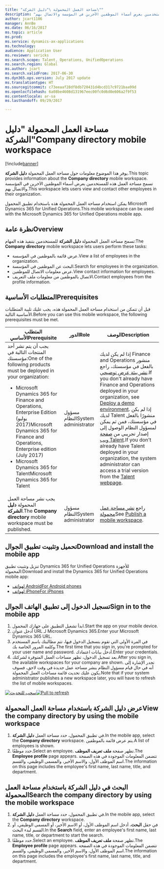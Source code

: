 ```yaml
---
title: "مساحة العمل المحمولة \"دليل الشركة\""
description: "يوفر هذا الموضوع معلومات حول مساحة العمل المحمولة \"دليل الشركة\"، والذي يسمح للمستخدمين بعرض أسماء الموظفين الآخرين في المؤسسة والاتصال بهم."
author: jcart1106
manager: AnnBe
ms.date: 06/16/2017
ms.topic: article
ms.prod: 
ms.service: dynamics-ax-applications
ms.technology: 
audience: Application User
ms.reviewer: sericks
ms.search.scope: Talent, Operations, UnifiedOperations
ms.search.region: Global
ms.author: jcart
ms.search.validFrom: 2017-06-30
ms.dyn365.ops.version: July 2017 update
ms.translationtype: HT
ms.sourcegitcommit: c73eeaaf28df8db720431d4bcd317c9721baa99d
ms.openlocfilehash: 6a08be4608d131967eec00fc0d6d0e606a2f9f53
ms.contentlocale: ar-sa
ms.lasthandoff: 09/29/2017

---
```


# <a name="company-directory-mobile-workspace"></a><span data-ttu-id="92e0c-103">مساحة العمل المحمولة "دليل الشركة"</span><span class="sxs-lookup"><span data-stu-id="92e0c-103">Company directory mobile workspace</span></span>

[!include[banner](../includes/banner.md)]

<span data-ttu-id="92e0c-104">يوفر هذا الموضوع معلومات حول مساحة العمل المحمولة **دليل الشركة**.</span><span class="sxs-lookup"><span data-stu-id="92e0c-104">This topic provides information about the **Company directory** mobile workspace.</span></span> <span data-ttu-id="92e0c-105">تسمح مساحة العمل هذه للمستخدمين بعرض أسماء الموظفين الآخرين في المؤسسة والاتصال بهم.</span><span class="sxs-lookup"><span data-stu-id="92e0c-105">This workspace lets users view and contact other employees in their organization.</span></span>

<span data-ttu-id="92e0c-106">يمكن استخدام مساحة العمل المحمولة هذه باستخدام تطبيق المحمول Microsoft Dynamics 365 for Unified Operations.</span><span class="sxs-lookup"><span data-stu-id="92e0c-106">This mobile workspace can be used with the Microsoft Dynamics 365 for Unified Operations mobile app.</span></span>

## <a name="overview"></a><span data-ttu-id="92e0c-107">نظرة عامة</span><span class="sxs-lookup"><span data-stu-id="92e0c-107">Overview</span></span>
<span data-ttu-id="92e0c-108">تسمح مساحة العمل المحمولة **دليل الشركة** للمستخدمين بتنفيذ هذه المهام:</span><span class="sxs-lookup"><span data-stu-id="92e0c-108">The **Company directory** mobile workspace lets users perform these tasks:</span></span>

- <span data-ttu-id="92e0c-109">عرض قائمة بالموظفين في المؤسسة.</span><span class="sxs-lookup"><span data-stu-id="92e0c-109">View a list of employees in the organization.</span></span>
- <span data-ttu-id="92e0c-110">البحث عن الموظفين في المؤسسة.</span><span class="sxs-lookup"><span data-stu-id="92e0c-110">Search for employees in the organization.</span></span>
- <span data-ttu-id="92e0c-111">عرض معلومات الاتصال للموظفين.</span><span class="sxs-lookup"><span data-stu-id="92e0c-111">View contact information for employees.</span></span>
- <span data-ttu-id="92e0c-112">الاتصال بالموظفين من معلومات ملف التعريف.</span><span class="sxs-lookup"><span data-stu-id="92e0c-112">Contact employees from the profile information.</span></span>

## <a name="prerequisites"></a><span data-ttu-id="92e0c-113">المتطلبات الأساسية</span><span class="sxs-lookup"><span data-stu-id="92e0c-113">Prerequisites</span></span>
<span data-ttu-id="92e0c-114">قبل أن تتمكن من استخدام مساحة العمل المحمولة هذه، يجب عليك تلبية المتطلبات الأساسية التالية.</span><span class="sxs-lookup"><span data-stu-id="92e0c-114">Before you can use this mobile workspace, the following prerequisites must be met.</span></span>

<table>
<thead>
<tr class="header">
<th><span data-ttu-id="92e0c-115">المتطلب الأساسي</span><span class="sxs-lookup"><span data-stu-id="92e0c-115">Prerequisite</span></span></th>
<th><span data-ttu-id="92e0c-116">الدور</span><span class="sxs-lookup"><span data-stu-id="92e0c-116">Role</span></span></th>
<th><span data-ttu-id="92e0c-117">‏‏الوصف</span><span class="sxs-lookup"><span data-stu-id="92e0c-117">Description</span></span></th>
</tr>
</thead>
<tbody>
<tr class="odd">
<td><span data-ttu-id="92e0c-118">يجب أن يتم نشر أحد المنتجات التالية في مؤسستك:</span><span class="sxs-lookup"><span data-stu-id="92e0c-118">One of the following products must be deployed in your organization:</span></span>
<ul><li><span data-ttu-id="92e0c-119">Microsoft Dynamics 365 for Finance and Operations, Enterprise Edition (يوليو 2017)</span><span class="sxs-lookup"><span data-stu-id="92e0c-119">Microsoft Dynamics 365 for Finance and Operations, Enterprise edition (July 2017)</span></span></li>
<li><span data-ttu-id="92e0c-120">Microsoft Dynamics 365 for Talent</span><span class="sxs-lookup"><span data-stu-id="92e0c-120">Microsoft Dynamics 365 for Talent</span></span></li>
</ul>
</td>
<td><span data-ttu-id="92e0c-121">مسؤول النظام</span><span class="sxs-lookup"><span data-stu-id="92e0c-121">System administrator</span></span></td>
<td><span data-ttu-id="92e0c-122">إذا لم يكن لديك Finance and Operations منشور بالفعل في مؤسستك، راجع <a href="../deployment/deploy-demo-environment.md">نشر بيئة عرض توضيحي</a>.</span><span class="sxs-lookup"><span data-stu-id="92e0c-122">If you don't already have Finance and Operations deployed in your organization, see <a href="../deployment/deploy-demo-environment.md">Deploy a demo environment</a>.</span></span> <span data-ttu-id="92e0c-123">إذا لم يكن لديك Talent منشورًا بالفعل في مؤسستك، فمن ثم يمكن لمسؤول النظام الوصول إلى إصدار تجريبي من <a href="https://www.microsoft.com/en-us/dynamics365/talent">صفحة ويب Talent</a>.</span><span class="sxs-lookup"><span data-stu-id="92e0c-123">If you don't already have Talent deployed in your organization, the system administrator can access a trial version from the <a href="https://www.microsoft.com/en-us/dynamics365/talent">Talent webpage</a>.</span></span>
</td>
</tr>
<tr class="even">
<td><span data-ttu-id="92e0c-124">يجب نشر مساحة العمل المحمولة <strong>دليل الشركة</strong>.</span><span class="sxs-lookup"><span data-stu-id="92e0c-124">The <strong>Company directory</strong> mobile workspace must be published.</span></span></td>
<td><span data-ttu-id="92e0c-125">مسؤول النظام</span><span class="sxs-lookup"><span data-stu-id="92e0c-125">System administrator</span></span></td>
<td><span data-ttu-id="92e0c-126">راجع <a href="publish-mobile-workspace.md">نشر مساحة عمل محمولة</a></span><span class="sxs-lookup"><span data-stu-id="92e0c-126">See <a href="publish-mobile-workspace.md">Publish a mobile workspace</a>.</span></span></td>
</tr>
</tbody>
</table>

## <a name="download-and-install-the-mobile-app"></a><span data-ttu-id="92e0c-127">تحميل وتثبيت تطبيق الجوال</span><span class="sxs-lookup"><span data-stu-id="92e0c-127">Download and install the mobile app</span></span>
<span data-ttu-id="92e0c-128">تنزيل وتثبيت تطبيق Dynamics 365 for Unified Operations للأجهزة المحمولة:</span><span class="sxs-lookup"><span data-stu-id="92e0c-128">Download and install the Dynamics 365 for Unified Operations mobile app:</span></span>

-   [<span data-ttu-id="92e0c-129">لهواتف Android</span><span class="sxs-lookup"><span data-stu-id="92e0c-129">For Android phones</span></span>](https://go.microsoft.com/fwlink/?linkid=850662)
-   [<span data-ttu-id="92e0c-130">لهواتف iPhone</span><span class="sxs-lookup"><span data-stu-id="92e0c-130">For iPhones</span></span>](https://go.microsoft.com/fwlink/?linkid=850663)

## <a name="sign-in-to-the-mobile-app"></a><span data-ttu-id="92e0c-131">تسجيل الدخول إلى تطبيق الهاتف الجوال</span><span class="sxs-lookup"><span data-stu-id="92e0c-131">Sign in to the mobile app</span></span>
1.  <span data-ttu-id="92e0c-132">ابدأ تشغيل التطبيق على جهازك المحمول.</span><span class="sxs-lookup"><span data-stu-id="92e0c-132">Start the app on your mobile device.</span></span>
2.  <span data-ttu-id="92e0c-133">أدخل عنوان URL لـ Microsoft Dynamics 365.</span><span class="sxs-lookup"><span data-stu-id="92e0c-133">Enter your Microsoft Dynamics 365 URL.</span></span>
3.  <span data-ttu-id="92e0c-134">في المرة الأولى التي تقوم بتسجيل الدخول فيها، تتم مطالبتك باسم المستخدم وكلمة المرور الخاصة بك.</span><span class="sxs-lookup"><span data-stu-id="92e0c-134">The first time that you sign in, you're prompted for your user name and password.</span></span> <span data-ttu-id="92e0c-135">أدخل بيانات اعتمادك.</span><span class="sxs-lookup"><span data-stu-id="92e0c-135">Enter your credentials.</span></span>
4.  <span data-ttu-id="92e0c-136">بعد تسجيل الدخول، تظهر مساحات العمل المتوفرة لشركتك.</span><span class="sxs-lookup"><span data-stu-id="92e0c-136">After you sign in, the available workspaces for your company are shown.</span></span> <span data-ttu-id="92e0c-137">تجدر الإشارة إلى أنه في حال قيام مسؤول النظام بنشر مساحة عمل جديدة في وقت لاحق، فسوف يكون عليك تحديث قائمة مساحات العمل المحمولة.</span><span class="sxs-lookup"><span data-stu-id="92e0c-137">Note that if your system administrator publishes a new workspace later, you will have to refresh the list of mobile workspaces.</span></span>

<span data-ttu-id="92e0c-138">[![سحب للتحديث](./media/pull-to-refresh-list-of-workspaces-183x300.png)](./media/pull-to-refresh-list-of-workspaces.png)</span><span class="sxs-lookup"><span data-stu-id="92e0c-138">[![Pull to refresh](./media/pull-to-refresh-list-of-workspaces-183x300.png)](./media/pull-to-refresh-list-of-workspaces.png)</span></span>

## <a name="view-the-company-directory-by-using-the-mobile-workspace"></a><span data-ttu-id="92e0c-139">عرض دليل الشركة باستخدام مساحة العمل المحمولة</span><span class="sxs-lookup"><span data-stu-id="92e0c-139">View the company directory by using the mobile workspace</span></span>
1.  <span data-ttu-id="92e0c-140">في تطبيق المحمول، حدد مساحة العمل **دليل الشركة**.</span><span class="sxs-lookup"><span data-stu-id="92e0c-140">In the mobile app, select the **Company directory** workspace.</span></span> <span data-ttu-id="92e0c-141">يتم عرض قائمة بالموظفين.</span><span class="sxs-lookup"><span data-stu-id="92e0c-141">A list of employees is shown.</span></span>
3.  <span data-ttu-id="92e0c-142">حدد موظفًا.</span><span class="sxs-lookup"><span data-stu-id="92e0c-142">Select an employee.</span></span> <span data-ttu-id="92e0c-143">تظهر صفحة **ملف تعريف الموظف**.</span><span class="sxs-lookup"><span data-stu-id="92e0c-143">The **Employee profile** page appears.</span></span> <span data-ttu-id="92e0c-144">تتضمن المعلومات الموجودة في هذه الصفحة اسم الموظف الأول، والاسم الأخير، والمسمى الوظيفي، والقسم.</span><span class="sxs-lookup"><span data-stu-id="92e0c-144">The information on this page includes the employee's first name, last name, title, and department.</span></span>

## <a name="search-the-company-directory-by-using-the-mobile-workspace"></a><span data-ttu-id="92e0c-145">البحث في دليل الشركة باستخدام مساحة العمل المحمولة</span><span class="sxs-lookup"><span data-stu-id="92e0c-145">Search the company directory by using the mobile workspace</span></span>
1.  <span data-ttu-id="92e0c-146">في تطبيق المحمول، حدد مساحة العمل **دليل الشركة**.</span><span class="sxs-lookup"><span data-stu-id="92e0c-146">In the mobile app, select the **Company directory** workspace.</span></span>
2.  <span data-ttu-id="92e0c-147">في حقل **البحث**، أدخل اسم الموظف الأول، أو الاسم الأخير، أو المسمى الوظيفي، أو القسم لبدء البحث.</span><span class="sxs-lookup"><span data-stu-id="92e0c-147">In the **Search** field, enter an employee's first name, last name, title, or department to start the search.</span></span>
3.  <span data-ttu-id="92e0c-148">حدد موظفًا.</span><span class="sxs-lookup"><span data-stu-id="92e0c-148">Select an employee.</span></span> <span data-ttu-id="92e0c-149">تظهر صفحة **ملف تعريف الموظف**.</span><span class="sxs-lookup"><span data-stu-id="92e0c-149">The **Employee profile** page appears.</span></span> <span data-ttu-id="92e0c-150">تتضمن المعلومات الموجودة في هذه الصفحة اسم الموظف الأول، والاسم الأخير، والمسمى الوظيفي، والقسم.</span><span class="sxs-lookup"><span data-stu-id="92e0c-150">The information on this page includes the employee's first name, last name, title, and department.</span></span>

